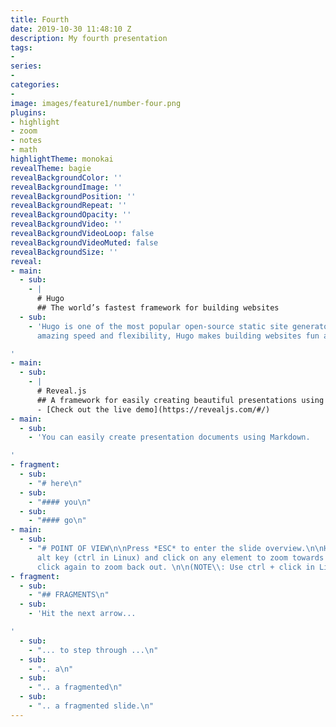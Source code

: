 ```yaml
---
title: Fourth
date: 2019-10-30 11:48:10 Z
description: My fourth presentation
tags:
- 
series:
- 
categories:
- 
image: images/feature1/number-four.png
plugins:
- highlight
- zoom
- notes
- math
highlightTheme: monokai
revealTheme: bagie
revealBackgroundColor: ''
revealBackgroundImage: ''
revealBackgroundPosition: ''
revealBackgroundRepeat: ''
revealBackgroundOpacity: ''
revealBackgroundVideo: ''
revealBackgroundVideoLoop: false
revealBackgroundVideoMuted: false
revealBackgroundSize: ''
reveal:
- main:
  - sub:
    - |
      # Hugo
      ## The world’s fastest framework for building websites
  - sub:
    - 'Hugo is one of the most popular open-source static site generators. With its
      amazing speed and flexibility, Hugo makes building websites fun again.

'
- main:
  - sub:
    - |
      # Reveal.js
      ## A framework for easily creating beautiful presentations using HTML.
      - [Check out the live demo](https://revealjs.com/#/)
- main:
  - sub:
    - 'You can easily create presentation documents using Markdown.

'
- fragment:
  - sub:
    - "# here\n"
  - sub:
    - "#### you\n"
  - sub:
    - "#### go\n"
- main:
  - sub:
    - "# POINT OF VIEW\n\nPress *ESC* to enter the slide overview.\n\nHold down the
      alt key (ctrl in Linux) and click on any element to zoom towards it using zoom.js.
      click again to zoom back out. \n\n(NOTE\\: Use ctrl + click in Linux)\n"
- fragment:
  - sub:
    - "## FRAGMENTS\n"
  - sub:
    - 'Hit the next arrow...

'
  - sub:
    - "... to step through ...\n"
  - sub:
    - ".. a\n"
  - sub:
    - ".. a fragmented\n"
  - sub:
    - ".. a fragmented slide.\n"
---
```


